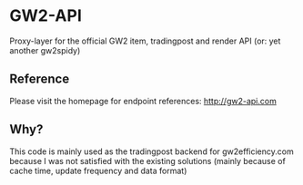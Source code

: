 # GW2-API

Proxy-layer for the official GW2 item, tradingpost and render API (or: yet another gw2spidy)

## Reference

Please visit the homepage for endpoint references: http://gw2-api.com

## Why?

This code is mainly used as the tradingpost backend for gw2efficiency.com because I was not satisfied
with the existing solutions (mainly because of cache time, update frequency and data format)